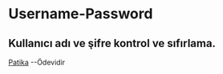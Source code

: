 # Username-Password
## Kullanıcı adı ve şifre kontrol ve sıfırlama.
[Patika](https://www.patika.dev/tr) --Ödevidir
